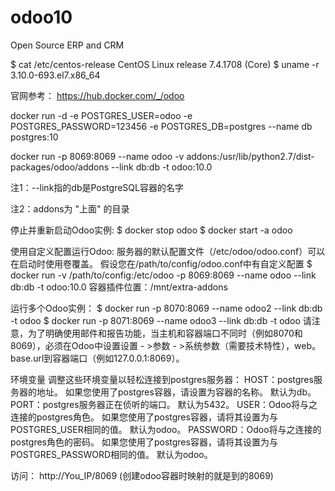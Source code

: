 # odoo10
Open Source ERP and CRM

$ cat /etc/centos-release
  CentOS Linux release 7.4.1708 (Core)
$ uname -r
3.10.0-693.el7.x86_64


官网参考：
https://hub.docker.com/_/odoo

docker run -d -e POSTGRES_USER=odoo -e POSTGRES_PASSWORD=123456 -e POSTGRES_DB=postgres --name db postgres:10

docker run -p 8069:8069 --name odoo -v addons:/usr/lib/python2.7/dist-packages/odoo/addons --link db:db -t odoo:10.0

注1：--link指的db是PostgreSQL容器的名字 

注2：addons为 "上面" 的目录


停止并重新启动Odoo实例:
$ docker stop odoo
$ docker start -a odoo


使用自定义配置运行Odoo:
服务器的默认配置文件（/etc/odoo/odoo.conf）可以在启动时使用卷覆盖。 假设您在/path/to/config/odoo.conf中有自定义配置
$ docker run -v /path/to/config:/etc/odoo -p 8069:8069 --name odoo --link db:db -t odoo:10.0
容器插件位置：/mnt/extra-addons


运行多个Odoo实例：
$ docker run -p 8070:8069 --name odoo2 --link db:db -t odoo
$ docker run -p 8071:8069 --name odoo3 --link db:db -t odoo
请注意，为了明确使用邮件和报告功能，当主机和容器端口不同时（例如8070和8069），必须在Odoo中设置设置 - >参数 - >系统参数（需要技术特性），web。 base.url到容器端口（例如127.0.0.1:8069）。


环境变量
调整这些环境变量以轻松连接到postgres服务器：
HOST：postgres服务器的地址。 如果您使用了postgres容器，请设置为容器的名称。 默认为db。
PORT：postgres服务器正在侦听的端口。 默认为5432。
USER：Odoo将与之连接的postgres角色。 如果您使用了postgres容器，请将其设置为与POSTGRES_USER相同的值。 默认为odoo。
PASSWORD：Odoo将与之连接的postgres角色的密码。 如果您使用了postgres容器，请将其设置为与POSTGRES_PASSWORD相同的值。 默认为odoo。

访问：
http://You_IP/8069
(创建odoo容器时映射的就是到的8069)
